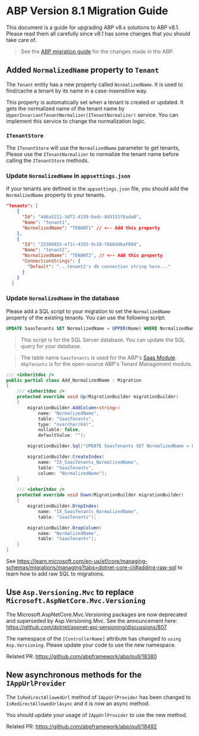 # ABP Version 8.1 Migration Guide

This document is a guide for upgrading ABP v8.x solutions to ABP v8.1. Please read them all carefully since v8.1 has some changes that you should take care of.

> See the [ABP migration guide](https://docs.abp.io/en/abp/8.1/Migration-Guides/Abp-8_1) for the changes made in the ABP.

## Added `NormalizedName` property to `Tenant`

The `Tenant` entity has a new property called `NormalizedName`. It is used to find/cache a tenant by its name in a case-insensitive way.

This property is automatically set when a tenant is created or updated. It gets the normalized name of the tenant name by `UpperInvariantTenantNormalizer(ITenantNormalizer)` service. You can implement this service to change the normalization logic.

### `ITenantStore` 

The `ITenantStore` will use the `NormalizedName` parameter to get tenants, Please use the `ITenantNormalizer` to normalize the tenant name before calling the `ITenantStore` methods.

### Update `NormalizedName` in `appsettings.json`

If your tenants are defined in the `appsettings.json` file, you should add the `NormalizedName` property to your tenants.

````json
"Tenants": [
    {
      "Id": "446a5211-3d72-4339-9adc-845151f8ada0",
      "Name": "tenant1",
      "NormalizedName": "TENANT1" // <-- Add this property
    },
    {
      "Id": "25388015-ef1c-4355-9c18-f6b6ddbaf89d",
      "Name": "tenant2",
      "NormalizedName": "TENANT2", // <-- Add this property
      "ConnectionStrings": {
        "Default": "...tenant2's db connection string here..."
      }
    }
  ]
````

### Update `NormalizedName` in the database

Please add a SQL script to your migration to set the `NormalizedName` property of the existing tenants. You can use the following script:

```sql
UPDATE SaasTenants SET NormalizedName = UPPER(Name) WHERE NormalizedName IS NULL OR NormalizedName = ''
```

> This script is for the SQL Server database. You can update the SQL query for your database.

> The table name `SaasTenants` is used for the ABP's [Saas Module](../../../modules/saas.md). `AbpTenants` is for the open-source ABP's Tenant Management module. 

```csharp
/// <inheritdoc />
public partial class Add_NormalizedName : Migration
{
    /// <inheritdoc />
    protected override void Up(MigrationBuilder migrationBuilder)
    {
        migrationBuilder.AddColumn<string>(
            name: "NormalizedName",
            table: "SaasTenants",
            type: "nvarchar(64)",
            nullable: false,
            defaultValue: "");

        migrationBuilder.Sql("UPDATE SaasTenants SET NormalizedName = UPPER(Name) WHERE NormalizedName IS NULL OR NormalizedName = ''");

        migrationBuilder.CreateIndex(
            name: "IX_SaasTenants_NormalizedName",
            table: "SaasTenants",
            column: "NormalizedName");
    }

    /// <inheritdoc />
    protected override void Down(MigrationBuilder migrationBuilder)
    {
        migrationBuilder.DropIndex(
            name: "IX_SaasTenants_NormalizedName",
            table: "SaasTenants");

        migrationBuilder.DropColumn(
            name: "NormalizedName",
            table: "SaasTenants");
    }
}
```

See https://learn.microsoft.com/en-us/ef/core/managing-schemas/migrations/managing?tabs=dotnet-core-cli#adding-raw-sql to learn how to add raw SQL to migrations.

## Use `Asp.Versioning.Mvc` to replace `Microsoft.AspNetCore.Mvc.Versioning`

The Microsoft.AspNetCore.Mvc.Versioning packages are now deprecated and superseded by Asp.Versioning.Mvc.
See the announcement here: https://github.com/dotnet/aspnet-api-versioning/discussions/807

The namespace of the `[ControllerName]` attribute has changed to `using Asp.Versioning`. Please update your code to use the new namespace.

Related PR: https://github.com/abpframework/abp/pull/18380

## New asynchronous methods for the `IAppUrlProvider`

The `IsRedirectAllowedUrl` method of `IAppUrlProvider` has been changed to `IsRedirectAllowedUrlAsync` and it is now an async method. 

You should update your usage of `IAppUrlProvider` to use the new method.

Related PR: https://github.com/abpframework/abp/pull/18492
